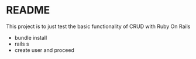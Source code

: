 # README

This project is to just test the basic functionality of CRUD with Ruby On Rails

* bundle install
* rails s 
* create user and proceed
